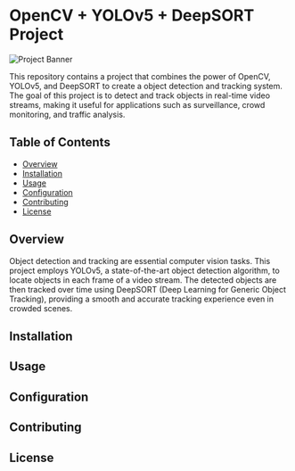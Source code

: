 # OpenCV + YOLOv5 + DeepSORT Project

![Project Banner](project_banner.jpg)

This repository contains a project that combines the power of OpenCV, YOLOv5, and DeepSORT to create a object detection and tracking system. The goal of this project is to detect and track objects in real-time video streams, making it useful for applications such as surveillance, crowd monitoring, and traffic analysis.

## Table of Contents

- [Overview](#overview)
- [Installation](#installation)
- [Usage](#usage)
- [Configuration](#configuration)
- [Contributing](#contributing)
- [License](#license)

## Overview

Object detection and tracking are essential computer vision tasks. This project employs YOLOv5, a state-of-the-art object detection algorithm, to locate objects in each frame of a video stream. The detected objects are then tracked over time using DeepSORT (Deep Learning for Generic Object Tracking), providing a smooth and accurate tracking experience even in crowded scenes.


## Installation



## Usage



## Configuration



## Contributing



## License


